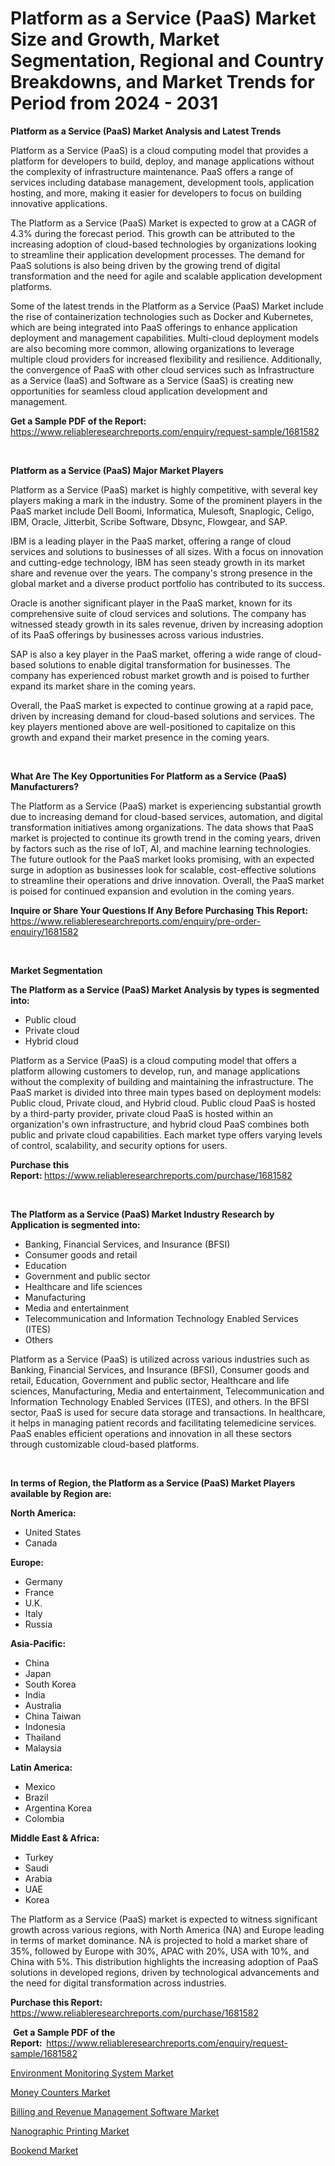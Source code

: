 <p><h1>Platform as a Service (PaaS) Market Size and Growth, Market Segmentation, Regional and Country Breakdowns, and Market Trends for Period from 2024 -  2031</h1></p><p><strong>Platform as a Service (PaaS) Market Analysis and Latest Trends</strong></p>
<p><p>Platform as a Service (PaaS) is a cloud computing model that provides a platform for developers to build, deploy, and manage applications without the complexity of infrastructure maintenance. PaaS offers a range of services including database management, development tools, application hosting, and more, making it easier for developers to focus on building innovative applications.</p><p>The Platform as a Service (PaaS) Market is expected to grow at a CAGR of 4.3% during the forecast period. This growth can be attributed to the increasing adoption of cloud-based technologies by organizations looking to streamline their application development processes. The demand for PaaS solutions is also being driven by the growing trend of digital transformation and the need for agile and scalable application development platforms.</p><p>Some of the latest trends in the Platform as a Service (PaaS) Market include the rise of containerization technologies such as Docker and Kubernetes, which are being integrated into PaaS offerings to enhance application deployment and management capabilities. Multi-cloud deployment models are also becoming more common, allowing organizations to leverage multiple cloud providers for increased flexibility and resilience. Additionally, the convergence of PaaS with other cloud services such as Infrastructure as a Service (IaaS) and Software as a Service (SaaS) is creating new opportunities for seamless cloud application development and management.</p></p>
<p><strong>Get a Sample PDF of the Report:&nbsp;</strong> <a href="https://www.reliableresearchreports.com/enquiry/request-sample/1681582">https://www.reliableresearchreports.com/enquiry/request-sample/1681582</a></p>
<p>&nbsp;</p>
<p><strong>Platform as a Service (PaaS) Major Market Players</strong></p>
<p><p>Platform as a Service (PaaS) market is highly competitive, with several key players making a mark in the industry. Some of the prominent players in the PaaS market include Dell Boomi, Informatica, Mulesoft, Snaplogic, Celigo, IBM, Oracle, Jitterbit, Scribe Software, Dbsync, Flowgear, and SAP.</p><p>IBM is a leading player in the PaaS market, offering a range of cloud services and solutions to businesses of all sizes. With a focus on innovation and cutting-edge technology, IBM has seen steady growth in its market share and revenue over the years. The company's strong presence in the global market and a diverse product portfolio has contributed to its success.</p><p>Oracle is another significant player in the PaaS market, known for its comprehensive suite of cloud services and solutions. The company has witnessed steady growth in its sales revenue, driven by increasing adoption of its PaaS offerings by businesses across various industries.</p><p>SAP is also a key player in the PaaS market, offering a wide range of cloud-based solutions to enable digital transformation for businesses. The company has experienced robust market growth and is poised to further expand its market share in the coming years.</p><p>Overall, the PaaS market is expected to continue growing at a rapid pace, driven by increasing demand for cloud-based solutions and services. The key players mentioned above are well-positioned to capitalize on this growth and expand their market presence in the coming years.</p></p>
<p>&nbsp;</p>
<p><strong>What Are The Key Opportunities For Platform as a Service (PaaS) Manufacturers?</strong></p>
<p><p>The Platform as a Service (PaaS) market is experiencing substantial growth due to increasing demand for cloud-based services, automation, and digital transformation initiatives among organizations. The data shows that PaaS market is projected to continue its growth trend in the coming years, driven by factors such as the rise of IoT, AI, and machine learning technologies. The future outlook for the PaaS market looks promising, with an expected surge in adoption as businesses look for scalable, cost-effective solutions to streamline their operations and drive innovation. Overall, the PaaS market is poised for continued expansion and evolution in the coming years.</p></p>
<p><strong>Inquire or Share Your Questions If Any Before Purchasing This Report:</strong> <a href="https://www.reliableresearchreports.com/enquiry/pre-order-enquiry/1681582">https://www.reliableresearchreports.com/enquiry/pre-order-enquiry/1681582</a></p>
<p>&nbsp;</p>
<p><strong>Market Segmentation</strong></p>
<p><strong>The Platform as a Service (PaaS) Market Analysis by types is segmented into:</strong></p>
<p><ul><li>Public cloud</li><li>Private cloud</li><li>Hybrid cloud</li></ul></p>
<p><p>Platform as a Service (PaaS) is a cloud computing model that offers a platform allowing customers to develop, run, and manage applications without the complexity of building and maintaining the infrastructure. The PaaS market is divided into three main types based on deployment models: Public cloud, Private cloud, and Hybrid cloud. Public cloud PaaS is hosted by a third-party provider, private cloud PaaS is hosted within an organization's own infrastructure, and hybrid cloud PaaS combines both public and private cloud capabilities. Each market type offers varying levels of control, scalability, and security options for users.</p></p>
<p><strong>Purchase this Report:&nbsp;</strong><a href="https://www.reliableresearchreports.com/purchase/1681582">https://www.reliableresearchreports.com/purchase/1681582</a></p>
<p>&nbsp;</p>
<p><strong>The Platform as a Service (PaaS) Market Industry Research by Application is segmented into:</strong></p>
<p><ul><li>Banking, Financial Services, and Insurance (BFSI)</li><li>Consumer goods and retail</li><li>Education</li><li>Government and public sector</li><li>Healthcare and life sciences</li><li>Manufacturing</li><li>Media and entertainment</li><li>Telecommunication and Information Technology Enabled Services (ITES)</li><li>Others</li></ul></p>
<p><p>Platform as a Service (PaaS) is utilized across various industries such as Banking, Financial Services, and Insurance (BFSI), Consumer goods and retail, Education, Government and public sector, Healthcare and life sciences, Manufacturing, Media and entertainment, Telecommunication and Information Technology Enabled Services (ITES), and others. In the BFSI sector, PaaS is used for secure data storage and transactions. In healthcare, it helps in managing patient records and facilitating telemedicine services. PaaS enables efficient operations and innovation in all these sectors through customizable cloud-based platforms.</p></p>
<p>&nbsp;</p>
<p><strong>In terms of Region, the Platform as a Service (PaaS) Market Players available by Region are:</strong></p>
<p>
    <p> <strong> North America: </strong>
        <ul>
            <li>United States</li>
            <li>Canada</li>
        </ul>
        </p> 
    <p> <strong> Europe: </strong>
        <ul>
            <li>Germany</li>
            <li>France</li>
            <li>U.K.</li>
            <li>Italy</li>
            <li>Russia</li>
        </ul>
        </p> 
    <p> <strong> Asia-Pacific: </strong>
        <ul>
            <li>China</li>
            <li>Japan</li>
            <li>South Korea</li>
            <li>India</li>
            <li>Australia</li>
            <li>China Taiwan</li>
            <li>Indonesia</li>
            <li>Thailand</li>
            <li>Malaysia</li>
        </ul>
        </p> 
    <p> <strong> Latin America: </strong>
        <ul>
            <li>Mexico</li>
            <li>Brazil</li>
            <li>Argentina Korea</li>
            <li>Colombia</li>
        </ul>
        </p> 
    <p> <strong> Middle East & Africa: </strong>
        <ul>
            <li>Turkey</li>
            <li>Saudi</li>
            <li>Arabia</li>
            <li>UAE</li>
            <li>Korea</li>
        </ul>
    </p>
    </p>
<p><p>The Platform as a Service (PaaS) market is expected to witness significant growth across various regions, with North America (NA) and Europe leading in terms of market dominance. NA is projected to hold a market share of 35%, followed by Europe with 30%, APAC with 20%, USA with 10%, and China with 5%. This distribution highlights the increasing adoption of PaaS solutions in developed regions, driven by technological advancements and the need for digital transformation across industries.</p></p>
<p><strong>Purchase this Report: </strong><a href="https://www.reliableresearchreports.com/purchase/1681582">https://www.reliableresearchreports.com/purchase/1681582</a></p>
<p>&nbsp;<strong>Get a Sample PDF of the Report:&nbsp;&nbsp;</strong><a href="https://www.reliableresearchreports.com/enquiry/request-sample/1681582">https://www.reliableresearchreports.com/enquiry/request-sample/1681582</a></p>
<p><strong></strong></p>
<p><p><a href="https://medium.com/@malcomw102036/analyzing-environment-monitoring-system-market-global-industry-perspective-and-forecast-2024-to-31cb19886dc1">Environment Monitoring System Market</a></p><p><a href="https://github.com/prosalinda88/Market-Research-Report-List-3/blob/main/money-counters-market.md">Money Counters Market</a></p><p><a href="https://medium.com/@peterm12562/billing-and-revenue-management-software-market-comprehensive-assessment-by-type-application-and-26fbe48b852f">Billing and Revenue Management Software Market</a></p><p><a href="https://medium.com/@peterm12562/nanographic-printing-market-comprehensive-assessment-by-type-application-and-geography-10a031615263">Nanographic Printing Market</a></p><p><a href="https://github.com/NorbertYates/Market-Research-Report-List-3/blob/main/bookend-market.md">Bookend Market</a></p></p>